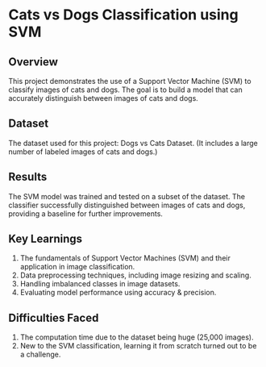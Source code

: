 # Cats vs Dogs Classification using SVM

## Overview
This project demonstrates the use of a Support Vector Machine (SVM) to classify images of cats and dogs. The goal is to build a model that can accurately distinguish between images of cats and dogs.

## Dataset
The dataset used for this project: Dogs vs Cats Dataset. (It includes a large number of labeled images of cats and dogs.)

## Results
The SVM model was trained and tested on a subset of the dataset. The classifier successfully distinguished between images of cats and dogs, providing a baseline for further improvements.

## Key Learnings
1. The fundamentals of Support Vector Machines (SVM) and their application in image classification.
2. Data preprocessing techniques, including image resizing and scaling.
3. Handling imbalanced classes in image datasets.
4. Evaluating model performance using accuracy & precision.

## Difficulties Faced
1. The computation time due to the dataset being huge (25,000 images).
2. New to the SVM classification, learning it from scratch turned out to be a challenge.
